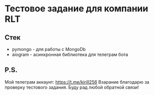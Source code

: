# Тестовое задание для компании RLT

## Стек
- pymongo - для работы с MongoDb
- aiogram - асинхронная библиотека для телеграм бота

## P.S.
Мой телеграм аккаунт: https://t.me/kirill256
Взарание благодарю за проверку тестового задания. Буду рад любой обратной связи!
